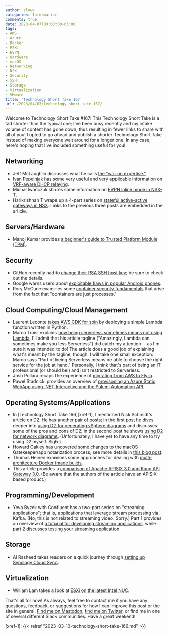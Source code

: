 ```yaml
---
author: slowe
categories: Information
comments: true
date: 2023-04-07T09:00:00-05:00
tags:
- AWS
- Azure
- Docker
- ESXi
- EVPN
- Hardware
- macOS
- Networking
- NSX
- Security
- SSH
- Storage
- Virtualization
- VMware
title: 'Technology Short Take 167'
url: /2023/04/07/technology-short-take-167/
---
```


Welcome to Technology Short Take #167! This Technology Short Take is a tad shorter than the typical one; I've been busy recently and my intake volume of content has gone down, thus resulting in fewer links to share with all of you! I opted to go ahead and publish a shorter Technology Short Take instead of making everyone wait around for a longer one. In any case, here's hoping that I've included something useful for you!<!--more-->

## Networking

* Jeff McLaughlin discusses what he calls [the "war on expertise."][link-5]
* Ivan Pepelnjak has some very useful and very applicable information on [VRF-aware DHCP relaying][link-6].
* Michał Iwańczuk shares some information on [EVPN inline mode in NSX-T][link-9].
* Harikrishnan T wraps up a 4-part series on [stateful active-active gateways in NSX][link-10]. Links to the previous three posts are embedded in the article.

## Servers/Hardware

* Manoj Kumar provides [a beginner's guide to Trusted Platform Module (TPM)][link-1].

## Security

* GitHub recently had to [change their RSA SSH host key][link-8]; be sure to check out the details.
* Google warns users about [exploitable flaws in popular Android phones][link-11].
* Rory McCune examines some [container security fundamentals][link-12] that arise from the fact that "containers are just processes."

## Cloud Computing/Cloud Management

* Laurent Leconte [takes AWS CDK for spin][link-3] by deploying a simple Lambda function written in Python.
* Marco Troisi explains [how being serverless sometimes means not using Lambda][link-17]. I'll admit that his article tagline ("Amazingly, Lambda can sometimes make you less Serverless") did catch my attention---as I'm sure it was intended to do! The article does a good job of explaining what's meant by the tagline, though. I will take one small exception: Marco says "Part of being Serverless means be able to choose the right service for the job at hand." Personally, I think that's part of being an IT professional (or should be!) and isn't restricted to Serverless.
* Josh Pollara recaps the experience of [migrating from AWS to Fly.io][link-18].
* Paweł Stadnicki provides an overview of [provisoning an Azure Static WebApp using .NET Interactive and the Pulumi Automation API][link-19].

## Operating Systems/Applications

* In [Technology Short Take 166][xref-1], I mentioned Nick Schmidt's article on D2. He has another pair of posts; in the first post he dives deeper into [using D2 for generating vSphere diagrams][link-2] and discusses some of the pros and cons of D2; in the second post he shows [using D2 for network diagrams][link-7]. (Unfortunately, I have yet to have any time to try using D2 myself. Sigh.)
* Howard Oakley has uncovered some changes to the macOS Gatekeeper/app notarization process; see more details in [this blog post][link-4].
* Thomas Heinen examines some approaches for dealing with [multi-architecture Docker image builds][link-13].
* This article provides a [comparison of Apache APISIX 3.0 and Kong API Gateway 3.0][link-14]. (Be aware that the authors of the article have an APISIX-based product.)

## Programming/Development

* Yeva Byzek with Confluent has a two-part series on "streaming applications"; that is, applications that leverage stream processing via Kafka. (No, this is not related to streaming video. Sorry.) Part 1 provides an overview of [a tutorial for developing streaming applications][link-15], while part 2 discusses [testing your streaming application][link-16].

## Storage

* Al Rasheed takes readers on a quick journey through [setting up Synology Cloud Sync][link-21].

## Virtualization

* William Lam takes a look at [ESXi on the latest Intel NUC][link-20].

That's all for now! As always, feel free to contact me if you have any questions, feedback, or suggestions for how I can improve this post or the site in general. [Find me on Mastodon][link-98], [find me on Twitter][link-99], or find me in one of several different Slack communities. Have a great weekend!

[link-1]: https://corpit.org/trusted-platform-module-tpm-beginners-guide/
[link-2]: https://blog.engyak.co/2023/03/d2-diagramming-vsphere
[link-3]: https://lau.rent/posts/python-lambda-with-dependencies.html
[link-4]: https://eclecticlight.co/2023/03/13/ventura-has-changed-app-quarantine-with-a-new-xattr/
[link-5]: https://subnetzero.info/2023/03/07/the-war-on-expertise/
[link-6]: https://blog.ipspace.net/2023/03/netlab-vrf-dhcp-relay.html
[link-7]: https://blog.engyak.co/2023/03/d2-diagramming-networks
[link-8]: https://github.blog/2023-03-23-we-updated-our-rsa-ssh-host-key/
[link-9]: https://www.safekom.pl/blog/en/vmware-en/nsx-en/nsx-t-evpn-inline-mode/
[link-10]: https://vxplanet.com/2023/04/04/nsx-4-0-1-stateful-active-active-gateway-part-4-edge-sub-clusters-and-failure-domains/
[link-11]: https://techcrunch.com/2023/03/16/google-warning-samsung-chips-flaws-android/
[link-12]: https://securitylabs.datadoghq.com/articles/container-security-fundamentals-part-1/
[link-13]: https://www.tecracer.com/blog/2023/03/docker-architecture-intel-arm-both.html
[link-14]: https://api7.ai/blog/apisix-vs-kong-3-0
[link-15]: https://www.confluent.io/blog/stream-processing-part-1-tutorial-developing-streaming-applications/
[link-16]: https://www.confluent.io/blog/stream-processing-part-2-testing-your-streaming-application/
[link-17]: https://www.theserverlessmindset.com/p/how-much-lambda-do-you-need
[link-18]: https://terrateam.io/blog/flying-away-from-aws
[link-19]: https://dev.to/cognipla/pulumi-and-net-interactive-i-5epm
[link-20]: https://williamlam.com/2023/03/esxi-on-intel-nuc-13-pro-arena-canyon.html
[link-21]: https://alarasheedblog.wordpress.com/2023/04/06/synology-cloud-sync/
[link-98]: https://fosstodon.org/@scottslowe
[link-99]: https://twitter.com/scott_lowe
[xref-1]: {{< relref "2023-03-10-technology-short-take-166.md" >}}
